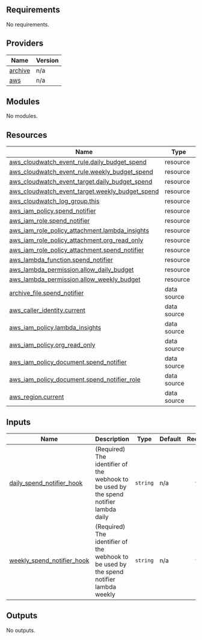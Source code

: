 ## Requirements

No requirements.

## Providers

| Name | Version |
|------|---------|
| <a name="provider_archive"></a> [archive](#provider\_archive) | n/a |
| <a name="provider_aws"></a> [aws](#provider\_aws) | n/a |

## Modules

No modules.

## Resources

| Name | Type |
|------|------|
| [aws_cloudwatch_event_rule.daily_budget_spend](https://registry.terraform.io/providers/hashicorp/aws/latest/docs/resources/cloudwatch_event_rule) | resource |
| [aws_cloudwatch_event_rule.weekly_budget_spend](https://registry.terraform.io/providers/hashicorp/aws/latest/docs/resources/cloudwatch_event_rule) | resource |
| [aws_cloudwatch_event_target.daily_budget_spend](https://registry.terraform.io/providers/hashicorp/aws/latest/docs/resources/cloudwatch_event_target) | resource |
| [aws_cloudwatch_event_target.weekly_budget_spend](https://registry.terraform.io/providers/hashicorp/aws/latest/docs/resources/cloudwatch_event_target) | resource |
| [aws_cloudwatch_log_group.this](https://registry.terraform.io/providers/hashicorp/aws/latest/docs/resources/cloudwatch_log_group) | resource |
| [aws_iam_policy.spend_notifier](https://registry.terraform.io/providers/hashicorp/aws/latest/docs/resources/iam_policy) | resource |
| [aws_iam_role.spend_notifier](https://registry.terraform.io/providers/hashicorp/aws/latest/docs/resources/iam_role) | resource |
| [aws_iam_role_policy_attachment.lambda_insights](https://registry.terraform.io/providers/hashicorp/aws/latest/docs/resources/iam_role_policy_attachment) | resource |
| [aws_iam_role_policy_attachment.org_read_only](https://registry.terraform.io/providers/hashicorp/aws/latest/docs/resources/iam_role_policy_attachment) | resource |
| [aws_iam_role_policy_attachment.spend_notifier](https://registry.terraform.io/providers/hashicorp/aws/latest/docs/resources/iam_role_policy_attachment) | resource |
| [aws_lambda_function.spend_notifier](https://registry.terraform.io/providers/hashicorp/aws/latest/docs/resources/lambda_function) | resource |
| [aws_lambda_permission.allow_daily_budget](https://registry.terraform.io/providers/hashicorp/aws/latest/docs/resources/lambda_permission) | resource |
| [aws_lambda_permission.allow_weekly_budget](https://registry.terraform.io/providers/hashicorp/aws/latest/docs/resources/lambda_permission) | resource |
| [archive_file.spend_notifier](https://registry.terraform.io/providers/hashicorp/archive/latest/docs/data-sources/file) | data source |
| [aws_caller_identity.current](https://registry.terraform.io/providers/hashicorp/aws/latest/docs/data-sources/caller_identity) | data source |
| [aws_iam_policy.lambda_insights](https://registry.terraform.io/providers/hashicorp/aws/latest/docs/data-sources/iam_policy) | data source |
| [aws_iam_policy.org_read_only](https://registry.terraform.io/providers/hashicorp/aws/latest/docs/data-sources/iam_policy) | data source |
| [aws_iam_policy_document.spend_notifier](https://registry.terraform.io/providers/hashicorp/aws/latest/docs/data-sources/iam_policy_document) | data source |
| [aws_iam_policy_document.spend_notifier_role](https://registry.terraform.io/providers/hashicorp/aws/latest/docs/data-sources/iam_policy_document) | data source |
| [aws_region.current](https://registry.terraform.io/providers/hashicorp/aws/latest/docs/data-sources/region) | data source |

## Inputs

| Name | Description | Type | Default | Required |
|------|-------------|------|---------|:--------:|
| <a name="input_daily_spend_notifier_hook"></a> [daily\_spend\_notifier\_hook](#input\_daily\_spend\_notifier\_hook) | (Required) The identifier of the webhook to be used by the spend notifier lambda daily | `string` | n/a | yes |
| <a name="input_weekly_spend_notifier_hook"></a> [weekly\_spend\_notifier\_hook](#input\_weekly\_spend\_notifier\_hook) | (Required) The identifier of the webhook to be used by the spend notifier lambda weekly | `string` | n/a | yes |

## Outputs

No outputs.
